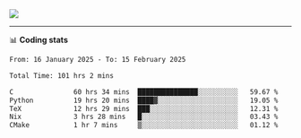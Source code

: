 <picture>
  <source
  srcset="https://github-readme-stats.vercel.app/api?username=sant0s12&show_icons=true&theme=dark"
  media="(prefers-color-scheme: dark)"
  />
  <source
  srcset="https://github-readme-stats.vercel.app/api?username=sant0s12&show_icons=true"
  media="(prefers-color-scheme: light)"
  />
  <img src="https://github-readme-stats.vercel.app/api?username=sant0s12&show_icons=true" />
</picture>

---

📊 **Coding stats**

<!--START_SECTION:waka-->

```txt
From: 16 January 2025 - To: 15 February 2025

Total Time: 101 hrs 2 mins

C               60 hrs 34 mins  ███████████████░░░░░░░░░░   59.67 %
Python          19 hrs 20 mins  ████▓░░░░░░░░░░░░░░░░░░░░   19.05 %
TeX             12 hrs 29 mins  ███░░░░░░░░░░░░░░░░░░░░░░   12.31 %
Nix             3 hrs 28 mins   █░░░░░░░░░░░░░░░░░░░░░░░░   03.43 %
CMake           1 hr 7 mins     ▒░░░░░░░░░░░░░░░░░░░░░░░░   01.12 %
```

<!--END_SECTION:waka-->
